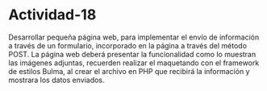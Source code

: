 # Actividad-18
Desarrollar pequeña página web, para implementar el envío de información a través de un formulario, incorporado en la página a través del método POST. La página web deberá presentar la funcionalidad como lo muestran las imágenes adjuntas, recuerden realizar el maquetando con el framework de estilos Bulma, al crear el archivo en PHP que recibirá la información y mostrara los datos enviados.

